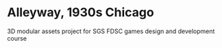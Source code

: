 # Alleyway, 1930s Chicago
3D modular assets project for SGS FDSC games design and development course
